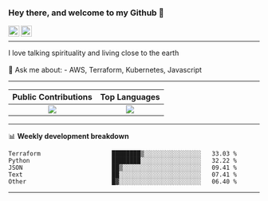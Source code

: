 ### Hey there, and welcome to my Github 👋

<a href="https://www.linkedin.com/in/ibrahiem-mohammad/" target="_blank">
  <img align="left" alt="Ibrahiem's LinkdeIn" width="22px" src="https://cdn.worldvectorlogo.com/logos/linkedin-icon-2.svg"/>
</a>
<a href="https://imohammd.netlify.app/" target="_blank">
  <img align="left" alt="Ibrahiem's Website" width="22px" src="https://cdn.worldvectorlogo.com/logos/netlify.svg"/>
</a>
<br>
<hr>
I love talking spirituality and living close to the earth
<br>
<br>
💬 Ask me about: 
- AWS, Terraform, Kubernetes, Javascript

-------

Public Contributions             |  Top Languages
:-------------------------:|:-------------------------:
![](https://github-readme-stats.vercel.app/api?username=ibrahiem96&show_icons=true&count_private=true&bg_color=30,e96443,904e95&title_color=fff&text_color=fff)  |  ![](https://github-readme-stats.vercel.app/api/top-langs/?username=ibrahiem96&layout=compact&bg_color=30,e96443,904e95&title_color=fff&text_color=fff&hide=html,css)

-------
📊 **Weekly development breakdown**
<!--START_SECTION:waka-->

```text
Terraform                    ████████▒░░░░░░░░░░░░░░░░   33.03 %
Python                       ████████░░░░░░░░░░░░░░░░░   32.22 %
JSON                         ██▒░░░░░░░░░░░░░░░░░░░░░░   09.41 %
Text                         ██░░░░░░░░░░░░░░░░░░░░░░░   07.41 %
Other                        █▓░░░░░░░░░░░░░░░░░░░░░░░   06.40 %
```

<!--END_SECTION:waka-->
-------
